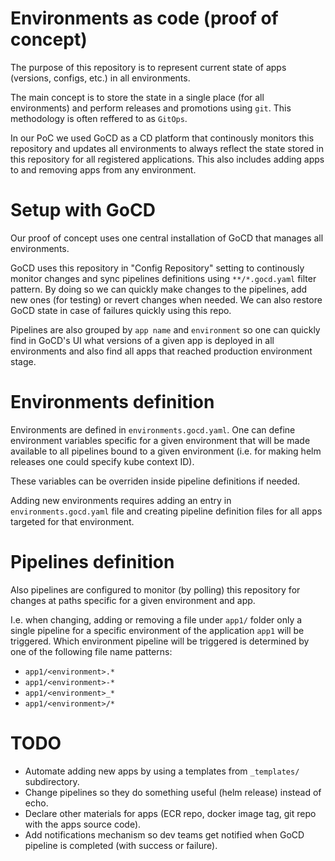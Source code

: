 # Environments as code (proof of concept)

The purpose of this repository is to represent current state of apps (versions, configs, etc.) in all environments.

The main concept is to store the state in a single place (for all environments) and perform releases and promotions using ```git```. This methodology is often reffered to as ```GitOps```.

In our PoC we used GoCD as a CD platform that continously monitors this repository and updates all environments to always reflect the state stored in this repository for all registered applications. This also includes adding apps to and removing apps from any environment.

# Setup with GoCD

Our proof of concept uses one central installation of GoCD that manages all environments.

GoCD uses this repository in "Config Repository" setting to continously monitor changes and sync pipelines definitions using ```**/*.gocd.yaml``` filter pattern. By doing so we can quickly make changes to the pipelines, add new ones (for testing) or revert changes when needed. We can also restore GoCD state in case of failures quickly using this repo.

Pipelines are also grouped by ```app name``` and ```environment``` so one can quickly find in GoCD's UI what versions of a given app is deployed in all environments and also find all apps that reached production environment stage.

# Environments definition

Environments are defined in ```environments.gocd.yaml```. One can define environment variables specific for a given environment that will be made available to all pipelines bound to a given environment (i.e. for making helm releases one could specify kube context ID).

These variables can be overriden inside pipeline definitions if needed.

Adding new environments requires adding an entry in ```environments.gocd.yaml``` file and creating pipeline definition files for all apps targeted for that environment.

# Pipelines definition

Also pipelines are configured to monitor (by polling) this repository for changes at paths specific for a given environment and app.

I.e. when changing, adding or removing a file under ```app1/``` folder only a single pipeline for a specific environment of the application ```app1``` will be triggered. Which environment pipeline will be triggered is determined by one of the following file name patterns:
- ```app1/<environment>.*```
- ```app1/<environment>-*```
- ```app1/<environment>_*```
- ```app1/<environment>/*```

# TODO

- Automate adding new apps by using a templates from ```_templates/``` subdirectory.
- Change pipelines so they do something useful (helm release) instead of echo.
- Declare other materials for apps (ECR repo, docker image tag, git repo with the apps source code).
- Add notifications mechanism so dev teams get notified when GoCD pipeline is completed (with success or failure).
